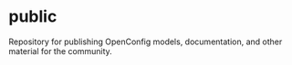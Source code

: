 # public
Repository for publishing OpenConfig models, documentation, and other material for the community.
